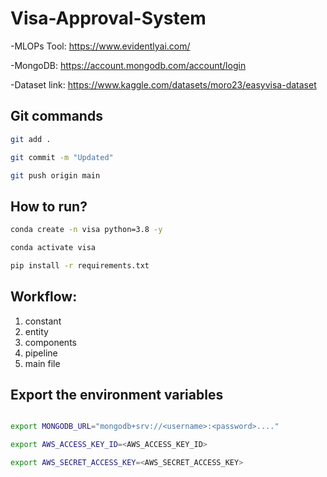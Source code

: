 # Visa-Approval-System

-MLOPs Tool: https://www.evidentlyai.com/ 

-MongoDB: https://account.mongodb.com/account/login

-Dataset link: https://www.kaggle.com/datasets/moro23/easyvisa-dataset

## Git commands

```bash
git add .

git commit -m "Updated"

git push origin main
```

## How to run?

``` bash
conda create -n visa python=3.8 -y
```

```bash
conda activate visa
```

```bash
pip install -r requirements.txt
```

## Workflow:

1. constant
2. entity
3. components
4. pipeline
5. main file


## Export the environment variables
```bash

export MONGODB_URL="mongodb+srv://<username>:<password>...."

export AWS_ACCESS_KEY_ID=<AWS_ACCESS_KEY_ID>

export AWS_SECRET_ACCESS_KEY=<AWS_SECRET_ACCESS_KEY>

```




